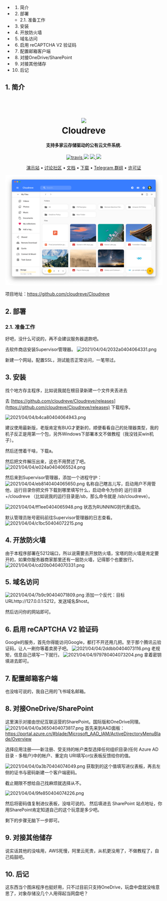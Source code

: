 <!-- TOC -->

- 1. 简介
- 2. 部署
    - 2.1. 准备工作
- 3. 安装
- 4. 开放防火墙
- 5. 域名访问
- 6. 启用 reCAPTCHA V2 验证码
- 7. 配置邮箱客户端
- 8. 对接OneDrive/SharePoint
- 9. 对接其他储存
- 10. 后记

<!-- /TOC -->

## 1. 简介
<h1 align="center">
  <br>
  <a href="https://cloudreve.org/" alt="logo" ><img src="https://raw.githubusercontent.com/cloudreve/frontend/master/public/static/img/logo192.png" width="150"/></a>
  <br>
  Cloudreve
  <br>
</h1>

<h4 align="center">支持多家云存储驱动的公有云文件系统.</h4>

<p align="center">
  <a href="https://travis-ci.com/github/cloudreve/Cloudreve/">
    <img src="https://img.shields.io/travis/com/cloudreve/Cloudreve?style=flat-square"
         alt="travis">
  </a>
  <a href="https://codecov.io/gh/cloudreve/Cloudreve"><img src="https://img.shields.io/codecov/c/github/cloudreve/Cloudreve?style=flat-square"></a>
  <a href="https://goreportcard.com/report/github.com/cloudreve/Cloudreve">
      <img src="https://goreportcard.com/badge/github.com/cloudreve/Cloudreve?style=flat-square">
  </a>
  <a href="https://github.com/cloudreve/Cloudreve/releases">
    <img src="https://img.shields.io/github/v/release/cloudreve/Cloudreve?include_prereleases&style=flat-square">
  </a>
</p>

<p align="center">
  <a href="https://demo.cloudreve.org">演示站</a> •
  <a href="https://forum.cloudreve.org/">讨论社区</a> •
  <a href="https://docs.cloudreve.org/">文档</a> •
  <a href="https://github.com/cloudreve/Cloudreve/releases">下载</a> •
  <a href="https://t.me/cloudreve_official">Telegram 群组</a> •
  <a href="#scroll-许可证">许可证</a>
</p>

![Screenshot](https://raw.githubusercontent.com/cloudreve/docs/master/images/homepage.png)

项目地址：https://github.com/cloudreve/Cloudreve

## 2. 部署

### 2.1. 准备工作
好吧，没什么可说的，再不会建议服务器退款吧。

去软件商店安装Supervisor管理器。
![2021/04/04/2032a0404064331.png](https://i1.xktu.xyz/2021/04/04/2032a0404064331.png)

新建一个网站，配置SSL，测试能否正常访问，一笔带过。

## 3. 安装

找个地方存主程序，比如说我就在根目录新建一个文件夹丢进去

去 [https://github.com/cloudreve/Cloudreve/releases](https://github.com/cloudreve/Cloudreve/releases) 下载程序。

![2021/04/04/b4ca80404064943.png](https://i1.xktu.xyz/2021/04/04/b4ca80404064943.png)

建议使用最新版，老版肯定有BUG才更新的，顺便看看自己的处理器类型，我的机子反正是用第一个包，另外Windows下部署本文不做教程（我没钱买win机子）。

然后还愣着干啥，下载a。

然后把文件解压出来，这也不用赘述了吧。
![2021/04/04/e024a0404065524.png](https://i1.xktu.xyz/2021/04/04/e024a0404065524.png)

然后来到Supervisor管理器，添加一个进程守护：
![2021/04/04/eb8140404065650.png](https://i1.xktu.xyz/2021/04/04/eb8140404065650.png)
名称自己瞎吉儿写，启动用户不用管他，运行目录你把文件下载到哪里填写什么，启动命令为你的 运行目录+/cloudreve （比如说我的运行目录是/sb，那么命令就是 /sb/cloudreve）。

![2021/04/04/ff1ee0404065948.png](https://i1.xktu.xyz/2021/04/04/ff1ee0404065948.png)
状态为RUNNING则代表成功。

默认管理员账号密码前往Supervisor管理器的日志查看。
![2021/04/04/c1bc50404072215.png](https://i1.xktu.xyz/2021/04/04/c1bc50404072215.png)

## 4. 开放防火墙
由于本程序部署在5212端口，所以说需要去开放防火墙，宝塔的防火墙是肯定要开的，如果你服务器商家那里还有一层防火墙，记得那个也要放行。
![2021/04/04/cd20b0404070331.png](https://i1.xktu.xyz/2021/04/04/cd20b0404070331.png)

## 5. 域名访问
![2021/04/04/7b9c90404071809.png](https://i1.xktu.xyz/2021/04/04/7b9c90404071809.png)
添加一个反代：目标URLhttp://127.0.0.1:5212，发送域名$host。

然后访问你的网站即可。

## 6. 启用 reCAPTCHA V2 验证码
Google的服务，首先你得能访问Google，都打不开还用几把。至于那个腾讯云验证码，让人一刷你等着卖房子吧。
<img src="https://i1.xktu.xyz/2021/04/04/2ddbb0404073116.png" alt="2021/04/04/2ddbb0404073116.png" /> 
老规矩，信息自己填写一下就行。
![2021/04/04/979780404073204.png](https://i1.xktu.xyz/2021/04/04/979780404073204.png)
拿着密钥填进去即可。

## 7. 配置邮箱客户端
也没啥可说的，我自己用的飞书域名邮箱。

## 8. 对接OneDrive/SharePoint
这里演示对接由世纪互联运营的SharePoint。国际版和OneDrive同理。
![2021/04/04/0a3650404073817.png](https://i1.xktu.xyz/2021/04/04/0a3650404073817.png)
首先来到AAD面板：https://portal.azure.cn/#blade/Microsoft_AAD_IAM/ActiveDirectoryMenuBlade/Overview

选择应用注册——新注册、受支持的帐户类型选择任何组织目录(任何 Azure AD 目录 - 多租户)中的帐户、重定向 URI填写cr仪表板反馈给你的值。

![2021/04/04/0a3b70404074049.png](https://i1.xktu.xyz/2021/04/04/0a3b70404074049.png)
获取到的这个值填写进仪表板，再去左侧的证书与密码新建一个客户端密码。

截止期限不想给自己找麻烦就选择从不。

![2021/04/04/9fe850404074226.png](https://i1.xktu.xyz/2021/04/04/9fe850404074226.png)

然后将密码值复制进仪表板，没啥可说的。
然后填进去 SharePoint 站点地址，你用SharePoint肯定知道自己的这个玩意是多少吧。

剩下的步骤无脑下一步即可。

## 9. 对接其他储存
说实话其他的没啥用，AWS死慢，阿里云死贵，从机更没用了，不做教程了，自己捣鼓吧。

## 10. 后记
这东西当个图床程序也挺好用，只不过目前只支持OneDrive，玩盘中盘就没啥意思了，对象存储没几个人用得起当网盘吧？